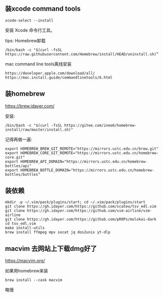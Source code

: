 ## 装xcode command tools

    xcode-select --install

安装 Xcode 命令行工具。


tips: Homebrew卸载

	/bin/bash -c "$(curl -fsSL https://raw.githubusercontent.com/Homebrew/install/HEAD/uninstall.sh)”


mac command line tools离线安装

	https://developer.apple.com/download/all/
	https://mac.install.guide/commandlinetools/6.html

## 装homebrew

https://brew.idayer.com/

安装:

    /bin/bash -c "$(curl -fsSL https://gitee.com/ineo6/homebrew-install/raw/master/install.sh)"

记得再做一遍:

    export HOMEBREW_BREW_GIT_REMOTE="https://mirrors.ustc.edu.cn/brew.git"
    export HOMEBREW_CORE_GIT_REMOTE="https://mirrors.ustc.edu.cn/homebrew-core.git"
    export HOMEBREW_API_DOMAIN="https://mirrors.ustc.edu.cn/homebrew-bottles/api"
    export HOMEBREW_BOTTLE_DOMAIN="https://mirrors.ustc.edu.cn/homebrew-bottles/bottles"


## 装依赖

    mkdir -p ~/.vim/pack/plugins/start; cd ~/.vim/pack/plugins/start
    git clone https://gh.idayer.com/https://github.com/scateu/tsv_edl.vim
    git clone https://gh.idayer.com/https://github.com/vim-airline/vim-airline
    git clone https://gh.idayer.com/https://github.com/pR0Ps/molokai-dark
    cd tsv_edl.vim
    make install-utils
    brew install ffmpeg mpv socat jq dos2unix yt-dlp 

## macvim 去网站上下载dmg好了

<https://macvim.org/>


如果用homebrew来装

	brew install --cask macvim

略慢

